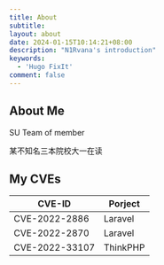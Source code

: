 ```yaml
---
title: About
subtitle:
layout: about
date: 2024-01-15T10:14:21+08:00
description: "N1Rvana's introduction"
keywords:
  - 'Hugo FixIt'
comment: false
---
```


## About Me
SU Team of member

某不知名三本院校大一在读

## My CVEs
| CVE-ID | Porject |
| ---- | ---- |
| CVE-2022-2886| Laravel |
| CVE-2022-2870| Laravel |
| CVE-2022-33107 | ThinkPHP |

